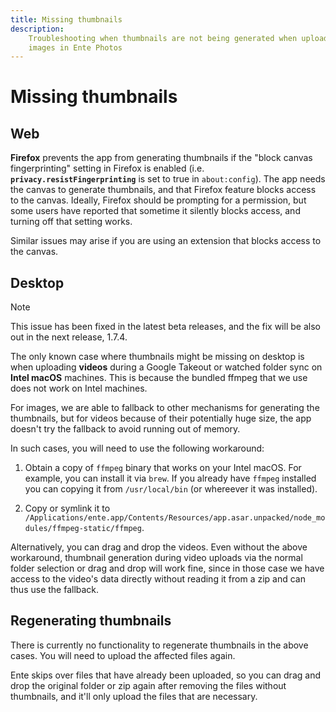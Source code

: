 ```yaml
---
title: Missing thumbnails
description:
    Troubleshooting when thumbnails are not being generated when uploading
    images in Ente Photos
---
```


# Missing thumbnails

## Web

**Firefox** prevents the app from generating thumbnails if the "block canvas
fingerprinting" setting in Firefox is enabled (i.e.
**`privacy.resistFingerprinting`** is set to true in `about:config`). The app
needs the canvas to generate thumbnails, and that Firefox feature blocks access
to the canvas. Ideally, Firefox should be prompting for a permission, but some
users have reported that sometime it silently blocks access, and turning off
that setting works.

Similar issues may arise if you are using an extension that blocks access to the
canvas.

## Desktop

> [!NOTE]
>
> This issue has been fixed in the latest beta releases, and the fix will be
> also out in the next release, 1.7.4.

The only known case where thumbnails might be missing on desktop is when
uploading **videos** during a Google Takeout or watched folder sync on **Intel
macOS** machines. This is because the bundled ffmpeg that we use does not work
on Intel machines.

For images, we are able to fallback to other mechanisms for generating the
thumbnails, but for videos because of their potentially huge size, the app
doesn't try the fallback to avoid running out of memory.

In such cases, you will need to use the following workaround:

1.  Obtain a copy of `ffmpeg` binary that works on your Intel macOS. For
    example, you can install it via `brew`. If you already have `ffmpeg`
    installed you can copying it from `/usr/local/bin` (or whereever it was
    installed).

2.  Copy or symlink it to
    `/Applications/ente.app/Contents/Resources/app.asar.unpacked/node_modules/ffmpeg-static/ffmpeg`.

Alternatively, you can drag and drop the videos. Even without the above
workaround, thumbnail generation during video uploads via the normal folder
selection or drag and drop will work fine, since in those case we have access to
the video's data directly without reading it from a zip and can thus use the
fallback.

## Regenerating thumbnails

There is currently no functionality to regenerate thumbnails in the above cases.
You will need to upload the affected files again.

Ente skips over files that have already been uploaded, so you can drag and drop
the original folder or zip again after removing the files without thumbnails,
and it'll only upload the files that are necessary.
